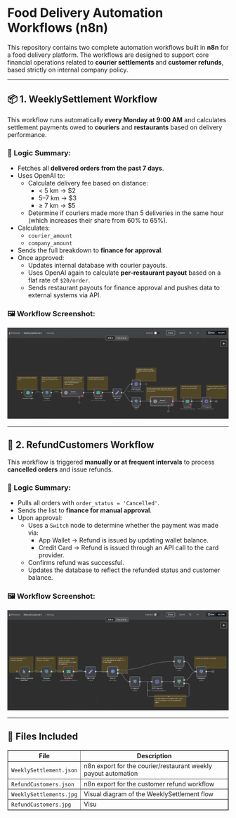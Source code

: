 <!DOCTYPE html>
<html lang="en">
<head>
  <meta charset="UTF-8">
  <title>Food Delivery Automation Workflows (n8n)</title>
</head>
<body>
  <h1>Food Delivery Automation Workflows (n8n)</h1>

  <p>This repository contains two complete automation workflows built in <strong>n8n</strong> for a food delivery platform. The workflows are designed to support core financial operations related to <strong>courier settlements</strong> and <strong>customer refunds</strong>, based strictly on internal company policy.</p>

  <hr>

  <h2>📦 1. WeeklySettlement Workflow</h2>
  <p>This workflow runs automatically <strong>every Monday at 9:00 AM</strong> and calculates settlement payments owed to <strong>couriers</strong> and <strong>restaurants</strong> based on delivery performance.</p>

  <h3>🔁 Logic Summary:</h3>
  <ul>
    <li>Fetches all <strong>delivered orders from the past 7 days</strong>.</li>
    <li>Uses OpenAI to:
      <ul>
        <li>Calculate delivery fee based on distance:
          <ul>
            <li>&lt; 5 km → $2</li>
            <li>5–7 km → $3</li>
            <li>≥ 7 km → $5</li>
          </ul>
        </li>
        <li>Determine if couriers made more than 5 deliveries in the same hour (which increases their share from 60% to 65%).</li>
      </ul>
    </li>
    <li>Calculates:
      <ul>
        <li><code>courier_amount</code></li>
        <li><code>company_amount</code></li>
      </ul>
    </li>
    <li>Sends the full breakdown to <strong>finance for approval</strong>.</li>
    <li>Once approved:
      <ul>
        <li>Updates internal database with courier payouts.</li>
        <li>Uses OpenAI again to calculate <strong>per-restaurant payout</strong> based on a flat rate of <code>$20/order</code>.</li>
        <li>Sends restaurant payouts for finance approval and pushes data to external systems via API.</li>
      </ul>
    </li>
  </ul>

  <h3>🖼 Workflow Screenshot:</h3>
  <img src="./WeeklySettlements.jpg" alt="Weekly Settlement" style="max-width: 100%; height: auto;">

  <hr>

  <h2>🔁 2. RefundCustomers Workflow</h2>
  <p>This workflow is triggered <strong>manually or at frequent intervals</strong> to process <strong>cancelled orders</strong> and issue refunds.</p>

  <h3>🔁 Logic Summary:</h3>
  <ul>
    <li>Pulls all orders with <code>order_status = 'Cancelled'</code>.</li>
    <li>Sends the list to <strong>finance for manual approval</strong>.</li>
    <li>Upon approval:
      <ul>
        <li>Uses a <code>Switch</code> node to determine whether the payment was made via:
          <ul>
            <li>App Wallet → Refund is issued by updating wallet balance.</li>
            <li>Credit Card → Refund is issued through an API call to the card provider.</li>
          </ul>
        </li>
        <li>Confirms refund was successful.</li>
        <li>Updates the database to reflect the refunded status and customer balance.</li>
      </ul>
    </li>
  </ul>

  <h3>🖼 Workflow Screenshot:</h3>
  <img src="./RefundCustomers.jpg" alt="Refund Customers" style="max-width: 100%; height: auto;">

  <hr>

  <h2>📁 Files Included</h2>
  <table border="1" cellpadding="6">
    <tr><th>File</th><th>Description</th></tr>
    <tr><td><code>WeeklySettlement.json</code></td><td>n8n export for the courier/restaurant weekly payout automation</td></tr>
    <tr><td><code>RefundCustomers.json</code></td><td>n8n export for the customer refund workflow</td></tr>
    <tr><td><code>WeeklySettlements.jpg</code></td><td>Visual diagram of the WeeklySettlement flow</td></tr>
    <tr><td><code>RefundCustomers.jpg</code></td><td>Visu
